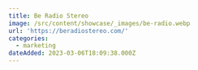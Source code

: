 ```yaml
---
title: Be Radio Stereo
image: /src/content/showcase/_images/be-radio.webp
url: 'https://beradiostereo.com/'
categories:
  - marketing
dateAdded: 2023-03-06T18:09:38.000Z
---
```


